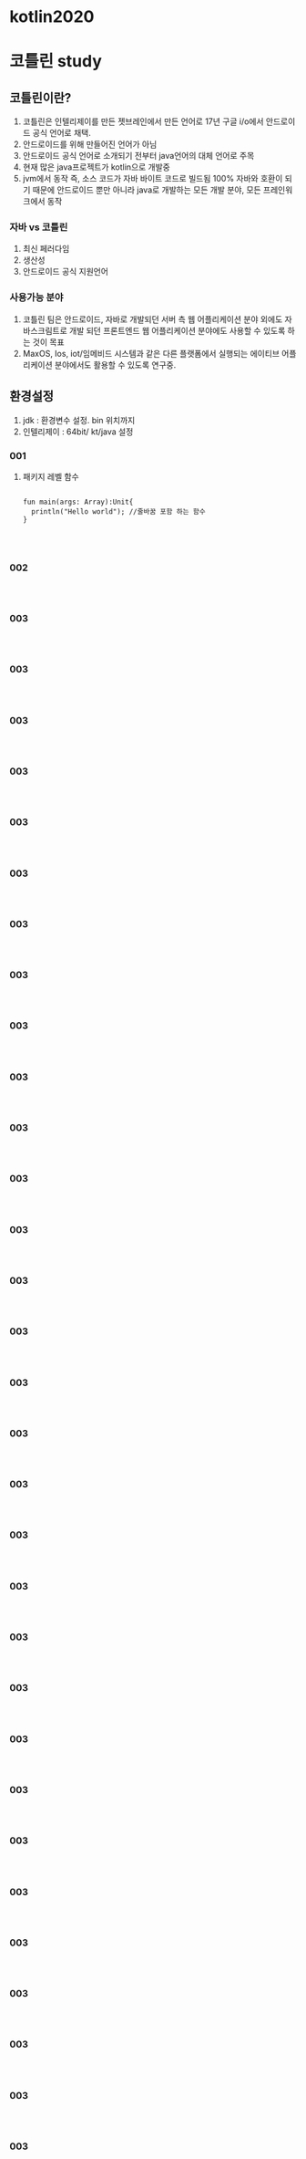 # kotlin2020

# 코틀린 study

## 코틀린이란?

1. 코틀린은 인텔리제이를 만든 젯브레인에서 만든 언어로 17년 구글 i/o에서 안드로이드 공식 언어로 채택.
2. 안드로이드를 위해 만들어진 언어가 아님
3. 안드로이드 공식 언어로 소개되기 전부터 java언어의 대체 언어로 주목
4. 현재 많은 java프로젝트가 kotlin으로 개발중
5. jvm에서 동작 즉, 소스 코드가 자바 바이트 코드로 빌드됨
   100% 자바와 호환이 되기 때문에 안드로이드 뿐만 아니라 java로 개발하는 모든 개발 분야, 모든 프레인워크에서 동작

### 자바 vs 코틀린

1. 최신 페러다임
2. 생산성
3. 안드로이드 공식 지원언어

### 사용가능 분야

1. 코틀린 팀은 안드로이드, 자바로 개발되던 서버 측 웹 어플리케이션 분야 외에도 자바스크림트로 개발 되던 프론트엔드 웹 어플리케이션 분야에도 사용할 수 있도록 하는 것이 목표
2. MaxOS, Ios, iot/임메비드 시스템과 같은 다른 플랫폼에서 실행되는 에이티브 어플리케이션 분야에서도 활용할 수 있도록 연구중.

## 환경설정

1. jdk : 환경변수 설정. bin 위치까지
2. 인텔리제이 : 64bit/ kt/java 설정

### 001

1. 패키지 레벨 함수

   <pre>
   <code>
   fun main(args: Array<String>):Unit{
     println("Hello world"); //줄바꿈 포함 하는 함수
   }
   
   
   </code>
   </pre>

### 002

<pre>
<code>
</code>
</pre>

### 003

<pre>
<code>
</code>
</pre>

### 003

<pre>
<code>
</code>
</pre>

### 003

<pre>
<code>
</code>
</pre>

### 003

<pre>
<code>
</code>
</pre>

### 003

<pre>
<code>
</code>
</pre>

### 003

<pre>
<code>
</code>
</pre>

### 003

<pre>
<code>
</code>
</pre>

### 003

<pre>
<code>
</code>
</pre>

### 003

<pre>
<code>
</code>
</pre>

### 003

<pre>
<code>
</code>
</pre>

### 003

<pre>
<code>
</code>
</pre>

### 003

<pre>
<code>
</code>
</pre>

### 003

<pre>
<code>
</code>
</pre>

### 003

<pre>
<code>
</code>
</pre>

### 003

<pre>
<code>
</code>
</pre>

### 003

<pre>
<code>
</code>
</pre>

### 003

<pre>
<code>
</code>
</pre>

### 003

<pre>
<code>
</code>
</pre>

### 003

<pre>
<code>
</code>
</pre>

### 003

<pre>
<code>
</code>
</pre>

### 003

<pre>
<code>
</code>
</pre>

### 003

<pre>
<code>
</code>
</pre>

### 003

<pre>
<code>
</code>
</pre>

### 003

<pre>
<code>
</code>
</pre>

### 003

<pre>
<code>
</code>
</pre>

### 003

<pre>
<code>
</code>
</pre>

### 003

<pre>
<code>
</code>
</pre>

### 003

<pre>
<code>
</code>
</pre>

### 003

<pre>
<code>
</code>
</pre>

### 003

<pre>
<code>
</code>
</pre>

### 003

<pre>
<code>
</code>
</pre>
